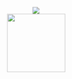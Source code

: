 <div align="center"> <img src="https://activity-graph.herokuapp.com/graph?username=jiajian&theme=react" /> </div>
<div align="center"> <img height="137px" src="https://github-readme-stats.vercel.app/api?username=jiajian&show_icons=true&theme=react" /> </div>
